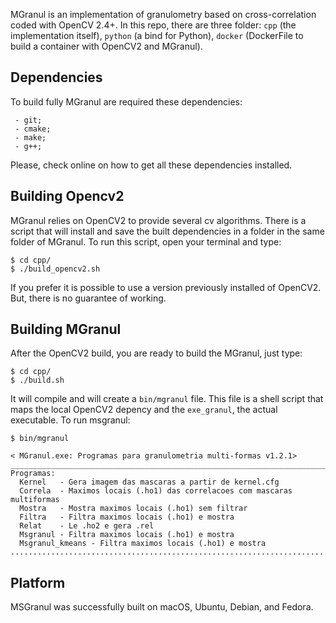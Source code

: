 MGranul is an implementation of granulometry based on cross-correlation coded with OpenCV 2.4+. In this repo, there are three folder: `cpp` (the implementation itself), `python` (a bind for Python), `docker` (DockerFile to build a container with OpenCV2 and MGranul).

## Dependencies
To build fully MGranul are required these dependencies:
```
 - git;
 - cmake;
 - make;
 - g++;
```

Please, check online on how to get all these dependencies installed.

## Building Opencv2

MGranul relies on OpenCV2 to provide several cv algorithms. There is a script that will install and save the built dependencies in a folder in the same folder of MGranul. To run this script, open your terminal and type:

```
$ cd cpp/
$ ./build_opencv2.sh
```

If you prefer it is possible to use a version previously installed of OpenCV2. But, there is no guarantee of working.

## Building MGranul

After the OpenCV2 build, you are ready to build the MGranul, just type:

```
$ cd cpp/
$ ./build.sh
```

It will compile and will create a `bin/mgranul` file. This file is a shell script that maps the local OpenCV2 depency and the `exe_granul`, the actual executable. To run msgranul:

```
$ bin/mgranul

< MGranul.exe: Programas para granulometria multi-formas v1.2.1>
_______________________________________________________________________________
Programas:
  Kernel   - Gera imagem das mascaras a partir de kernel.cfg
  Correla  - Maximos locais (.ho1) das correlacoes com mascaras multiformas
  Mostra   - Mostra maximos locais (.ho1) sem filtrar
  Filtra   - Filtra maximos locais (.ho1) e mostra
  Relat    - Le .ho2 e gera .rel
  Msgranul - Filtra maximos locais (.ho1) e mostra
  Msgranul_kmeans - Filtra maximos locais (.ho1) e mostra
...............................................................................
```

## Platform

MSGranul was successfully built on macOS, Ubuntu, Debian, and Fedora.
